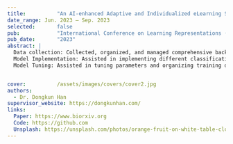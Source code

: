 ```yaml
---
title:          "An AI-enhanced Adaptive and Individualized eLearning System for Mathematics Foundation Courses in the Faculty of Engineering"
date_range: Jun. 2023 – Sep. 2023
selected:       false
pub:            "International Conference on Learning Representations (ICLR)"
pub_date:       "2023"
abstract: |
  Data collection: Collected, organized, and managed comprehensive background data on Hong Kong secondary schools and students.  
  Model Implementation: Assisted in implementing different classification algorithms for predicting students’ learning levels.  
  Model Tuning: Assisted in tuning parameters and organizing training data to enhance model performance.


cover:          /assets/images/covers/cover2.jpg
authors: 
  - Dr. Dongkun Han
supervisor_website: https://dongkunhan.com/
links:
  Paper: https://www.biorxiv.org
  Code: https://github.com
  Unsplash: https://unsplash.com/photos/orange-fruit-on-white-table-cloth-ISX_imp8t1o
---
```

